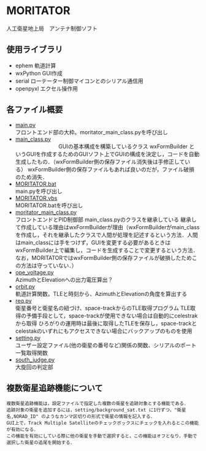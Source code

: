 # MORITATOR
人工衛星地上局　アンテナ制御ソフト

## 使用ライブラリ

* ephem 軌道計算
* wxPython GUI作成
* serial ローテーター制御マイコンとのシリアル通信用
* openpyxl エクセル操作用

## 各ファイル概要

* [main.py](#main.py)  
    フロントエンド部の大枠。moritator_main_class.pyを呼び出し
* [main_class.py](#main_class.py)  
　　　　　　　　GUIの基本構成を構築しているクラス
    wxFormBuilder というGUIを作成するためのGUIソフト上でGUIの構成を決定し，コードを自動生成したもの．（wxFormBuilder側の保存ファイル消失後は手修正している）
    wxFormBuilder側の保存ファイルもあれば良いのだが，ファイル破損のため消失．
* [MORITATOR.bat](#MORITATOR.bat)  
    main.pyを呼び出し
* [MORITATOR.vbs](#MORITATOR.vbs)  
    MORITATOR.batを呼び出し
* [moritator_main_class.py](#moritator_main_class.py)  
    フロントエンドとPID制御部
    main_class.pyのクラスを継承している
    継承して作成している理由はwxFormBuilderが理由（wxFormBuilderがmain_classを作成し，それを継承したクラスで人間が処理を記述するという方法．人間はmain_classには手をつけず，GUIを変更する必要があるときはwxFormBuilder上で編集し，コードを生成することで変更するという方法．なお，MORITATORではwxFormBuilder側の保存ファイルが破損したためこの方法は守っていない．）
* [ope_voltage.py](#ope_voltage.py)  
    AzimuthとElevationへの出力電圧算出？
* [orbit.py](#orbit.py)  
    軌道計算関数。TLEと時刻から、AzimuthとElevationの角度を算出する
* [req.py](#req.py)  
    衛星番号と衛星名の紐づけ、space-trackからのTLE取得プログラム
    TLE取得の予備手段として，space-trackが使用できない場合は自動的にcelestrakから取得
    ひろがりの運用時は最後に取得したTLEを保存し，space-trackとcelestakのいずれにもアクセスできない場合にバックアップのものを使用
* [setting.py](#seting.py)  
    ユーザー設定ファイル(他の衛星の番号など)関係の関数、シリアルのポート一覧取得関数
* [south_judge.py](south_judge.py)  
    大旋回の判定部

## 複数衛星追跡機能について
    複数衛星追跡機能は，設定ファイルで指定した複数の衛星を追跡対象とする機能である．
    追跡対象の衛星を追加するには，setting/background_sat.txt に1行ずつ，"衛星名,NORAD_ID" のようなカンマ区切りの形式で衛星の情報を記入する．
    GUI上で，Track Multiple Satelliteのチェックボックスにチェックを入れるとこの機能が有効になる．
    この機能を有効にしている際に他の衛星を手動で選択すると，この機能はオフとなり，手動で選択した衛星の追尾を開始する．
